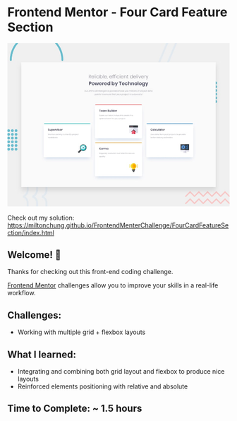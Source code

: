 # Frontend Mentor - Four Card Feature Section

![Design preview for the Four Card Feature Section coding challenge](./design/desktop-preview.jpg)

Check out my solution: https://miltonchung.github.io/FrontendMenterChallenge/FourCardFeatureSection/index.html

## Welcome! 👋

Thanks for checking out this front-end coding challenge.

[Frontend Mentor](https://www.frontendmentor.io) challenges allow you to improve your skills in a real-life workflow.

## Challenges:

- Working with multiple grid + flexbox layouts

## What I learned:

- Integrating and combining both grid layout and flexbox to produce nice layouts
- Reinforced elements positioning with relative and absolute

## Time to Complete: ~ 1.5 hours
